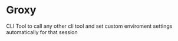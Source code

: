 # Groxy
CLI Tool to call any other cli tool and set custom enviroment settings automatically for that session

